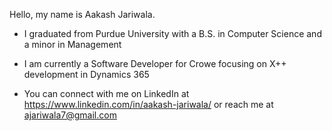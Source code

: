 Hello, my name is Aakash Jariwala.

- I graduated from Purdue University with a B.S. in Computer Science and a minor in Management

- I am currently a Software Developer for Crowe focusing on X++ development in Dynamics 365

- You can connect with me on LinkedIn at https://www.linkedin.com/in/aakash-jariwala/ or reach me at ajariwala7@gmail.com
